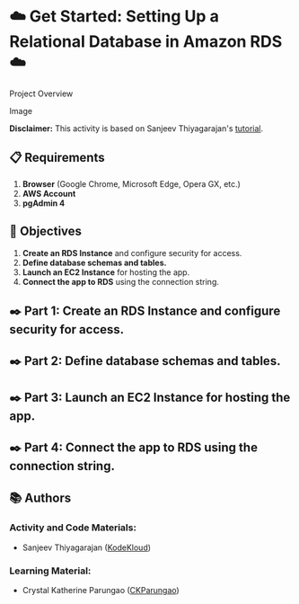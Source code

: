 # ☁️ Get Started: Setting Up a Relational Database in Amazon RDS ☁️

Project Overview

Image

**Disclaimer:** This activity is based on Sanjeev Thiyagarajan's [tutorial](https://youtu.be/ylmwaDUMV9c?si=jGnEN8NObwqD8-jc&t=421).

## 📋 Requirements
1. **Browser** (Google Chrome, Microsoft Edge, Opera GX, etc.)
2. **AWS Account**
3. **pgAdmin 4**

## 🎯 Objectives
1. **Create an RDS Instance** and configure security for access.
2. **Define database schemas and tables.**
3. **Launch an EC2 Instance** for hosting the app.
4. **Connect the app to RDS** using the connection string.

## ✒️ Part 1: **Create an RDS Instance** and configure security for access.

## ✒️ Part 2: **Define database schemas and tables.**

## ✒️ Part 3: **Launch an EC2 Instance** for hosting the app.

## ✒️ Part 4: **Connect the app to RDS** using the connection string.

## 📚 Authors
### Activity and Code Materials:
- Sanjeev Thiyagarajan ([KodeKloud](https://youtu.be/ylmwaDUMV9c?si=jGnEN8NObwqD8-jc&t=421))
### Learning Material:
- Crystal Katherine Parungao ([CKParungao](https://github.com/CKParungao))
